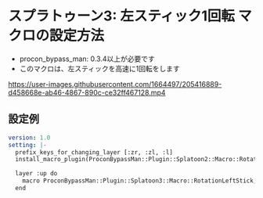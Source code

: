 # スプラトゥーン3: 左スティック1回転 マクロの設定方法

* procon_bypass_man: 0.3.4以上が必要です
* このマクロは、左スティックを高速に1回転をします


https://user-images.githubusercontent.com/1664497/205416889-d458668e-ab46-4867-890c-ce32ff467128.mp4


## 設定例
```yaml
version: 1.0
setting: |-
  prefix_keys_for_changing_layer [:zr, :zl, :l]
  install_macro_plugin(ProconBypassMan::Plugin::Splatoon2::Macro::RotationLeftStick)

  layer :up do
    macro ProconBypassMan::Plugin::Splatoon3::Macro::RotationLeftStick, if_pressed: [:left]
  end
```
